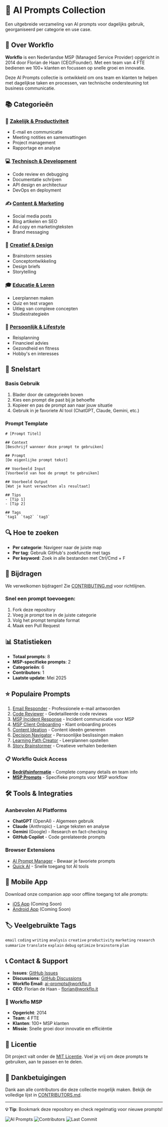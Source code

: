 # 🤖 AI Prompts Collection

Een uitgebreide verzameling van AI prompts voor dagelijks gebruik, georganiseerd per categorie en use case.

## 🏢 Over Workflo

**Workflo** is een Nederlandse MSP (Managed Service Provider) opgericht in 2014 door Florian de Haan (CEO/Founder). Met een team van 4 FTE bedienen we 100+ klanten en focussen op snelle groei en innovatie.

Deze AI Prompts collectie is ontwikkeld om ons team en klanten te helpen met dagelijkse taken en processen, van technische ondersteuning tot business communicatie.

## 📚 Categorieën

### 🏢 [Zakelijk & Productiviteit](./prompts/business/)
- E-mail en communicatie
- Meeting notities en samenvattingen
- Project management
- Rapportage en analyse

### 💻 [Technisch & Development](./prompts/technical/)
- Code review en debugging
- Documentatie schrijven
- API design en architectuur
- DevOps en deployment

### ✍️ [Content & Marketing](./prompts/content/)
- Social media posts
- Blog artikelen en SEO
- Ad copy en marketingteksten
- Brand messaging

### 🎨 [Creatief & Design](./prompts/creative/)
- Brainstorm sessies
- Conceptontwikkeling
- Design briefs
- Storytelling

### 🎓 [Educatie & Leren](./prompts/education/)
- Leerplannen maken
- Quiz en test vragen
- Uitleg van complexe concepten
- Studiestrategieën

### 🔧 [Persoonlijk & Lifestyle](./prompts/personal/)
- Reisplanning
- Financieel advies
- Gezondheid en fitness
- Hobby's en interesses

## 🚀 Snelstart

### Basis Gebruik
1. Blader door de categorieën boven
2. Kies een prompt die past bij je behoefte
3. Kopieer en pas de prompt aan naar jouw situatie
4. Gebruik in je favoriete AI tool (ChatGPT, Claude, Gemini, etc.)

### Prompt Template
```
# [Prompt Titel]

## Context
[Beschrijf wanneer deze prompt te gebruiken]

## Prompt
[De eigenlijke prompt tekst]

## Voorbeeld Input
[Voorbeeld van hoe de prompt te gebruiken]

## Voorbeeld Output
[Wat je kunt verwachten als resultaat]

## Tips
- [Tip 1]
- [Tip 2]

## Tags
`tag1` `tag2` `tag3`
```

## 🔍 Hoe te zoeken

- **Per categorie**: Navigeer naar de juiste map
- **Per tag**: Gebruik GitHub's zoekfunctie met tags
- **Per keyword**: Zoek in alle bestanden met Ctrl/Cmd + F

## 🤝 Bijdragen

We verwelkomen bijdragen! Zie [CONTRIBUTING.md](./CONTRIBUTING.md) voor richtlijnen.

### Snel een prompt toevoegen:
1. Fork deze repository
2. Voeg je prompt toe in de juiste categorie
3. Volg het prompt template format
4. Maak een Pull Request

## 📊 Statistieken

- **Totaal prompts**: 8
- **MSP-specifieke prompts**: 2
- **Categorieën**: 6
- **Contributors**: 1
- **Laatste update**: Mei 2025

## ⭐ Populaire Prompts

1. [Email Responder](./prompts/business/email-responder.md) - Professionele e-mail antwoorden
2. [Code Reviewer](./prompts/technical/code-reviewer.md) - Gedetailleerde code reviews
3. [MSP Incident Response](./prompts/business/msp-incident-response.md) - Incident communicatie voor MSP
4. [MSP Client Onboarding](./prompts/business/msp-client-onboarding.md) - Klant onboarding proces
5. [Content Ideation](./prompts/content/content-ideation.md) - Content ideeën genereren
6. [Decision Navigator](./prompts/personal/decision-navigator.md) - Persoonlijke beslissingen maken
7. [Learning Path Creator](./prompts/education/learning-path-creator.md) - Leerplannen opstellen
8. [Story Brainstormer](./prompts/creative/story-brainstormer.md) - Creatieve verhalen bedenken

### 📋 Workflo Quick Access
- [**Bedrijfsinformatie**](./WORKFLO-INFO.md) - Complete company details en team info
- [**MSP Prompts**](./prompts/business/) - Specifieke prompts voor MSP workflow

## 🛠️ Tools & Integraties

### Aanbevolen AI Platforms
- **ChatGPT** (OpenAI) - Algemeen gebruik
- **Claude** (Anthropic) - Lange teksten en analyse
- **Gemini** (Google) - Research en fact-checking
- **GitHub Copilot** - Code gerelateerde prompts

### Browser Extensions
- [AI Prompt Manager](https://example.com) - Bewaar je favoriete prompts
- [Quick AI](https://example.com) - Snelle toegang tot AI tools

## 📱 Mobile App

Download onze companion app voor offline toegang tot alle prompts:
- [iOS App](https://apps.apple.com/app/ai-prompts) (Coming Soon)
- [Android App](https://play.google.com/store/apps/details?id=com.aiprompts) (Coming Soon)

## 🏷️ Veelgebruikte Tags

`email` `coding` `writing` `analysis` `creative` `productivity` `marketing` `research` `summarize` `translate` `explain` `debug` `optimize` `brainstorm` `plan`

## 📞 Contact & Support

- **Issues**: [GitHub Issues](https://github.com/WORKFL0/ai-prompts/issues)
- **Discussions**: [GitHub Discussions](https://github.com/WORKFL0/ai-prompts/discussions)
- **Workflo Email**: ai-prompts@workflo.it
- **CEO**: Florian de Haan - [florian@workflo.it](mailto:florian@workflo.it)

### 🏢 Workflo MSP
- **Opgericht**: 2014
- **Team**: 4 FTE
- **Klanten**: 100+ MSP klanten
- **Missie**: Snelle groei door innovatie en efficiëntie

## 📄 Licentie

Dit project valt onder de [MIT Licentie](./LICENSE). Voel je vrij om deze prompts te gebruiken, aan te passen en te delen.

## 🙏 Dankbetuigingen

Dank aan alle contributors die deze collectie mogelijk maken. Bekijk de volledige lijst in [CONTRIBUTORS.md](./CONTRIBUTORS.md).

---

**💡 Tip**: Bookmark deze repository en check regelmatig voor nieuwe prompts!

![AI Prompts](https://img.shields.io/github/stars/yourusername/ai-prompts?style=social)
![Contributors](https://img.shields.io/github/contributors/yourusername/ai-prompts)
![Last Commit](https://img.shields.io/github/last-commit/yourusername/ai-prompts)
